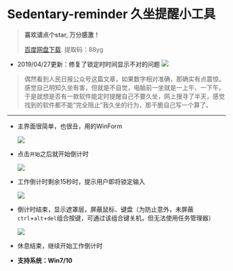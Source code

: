 # Sedentary-reminder 久坐提醒小工具
> **喜欢请点个star, 万分感激！**  
>
> [百度网盘下载](https://pan.baidu.com/s/1DbNsMW955fhtyVv1XwlP6A). 提取码：88yg
* 2019/04/27更新：修复了锁定时时间显示不对的问题
  ![](https://github.com/wjbgis/Sedentary-reminder/blob/master/ScreenShot/0.png)


> ​	偶然看到人民日报公众号这篇文章，如果数字相对准确，那确实有点震惊。感觉自己明知久坐有害，但就是不自觉，电脑前一坐就是一上午、一下午。于是就想是否有一款软件能定时提醒自己不要久坐，网上搜寻了半天，感觉找到的软件都不能“完全阻止”我久坐的行为，那干脆自己写一个算了。

---

* 主界面很简单，也很丑，用的WinForm

  ![](https://github.com/wjbgis/Sedentary-reminder/blob/master/ScreenShot/1.png)

* 点击`开始`之后就开始倒计时

  ![](https://github.com/wjbgis/Sedentary-reminder/blob/master/ScreenShot/2.1.png)

* 工作倒计时剩余15秒时，提示用户即将锁定输入

  ![](https://github.com/wjbgis/Sedentary-reminder/blob/master/ScreenShot/4.png)

* 倒计时结束，显示遮罩层，屏蔽鼠标、键盘（为防止意外，未屏蔽`ctrl`+`alt`+`del`组合按键，可通过该组合键关机，但无法使用任务管理器）

  ![](https://github.com/wjbgis/Sedentary-reminder/blob/master/ScreenShot/3.png)
  
* 休息结束，继续开始工作倒计时

* **支持系统：Win7/10**

